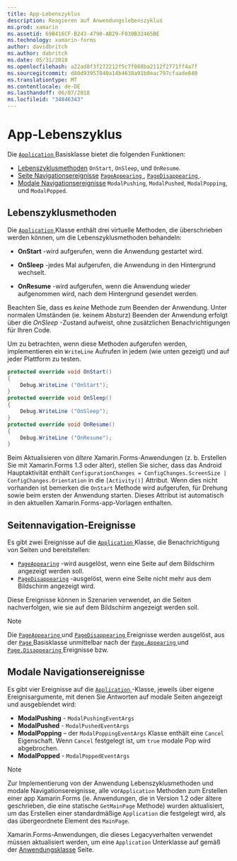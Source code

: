 ```yaml
---
title: App-Lebenszyklus
description: Reagieren auf Anwendungslebenszyklus
ms.prod: xamarin
ms.assetid: 69B416CF-B243-4790-AB29-F030B32465BE
ms.technology: xamarin-forms
author: davidbritch
ms.author: dabritch
ms.date: 05/31/2018
ms.openlocfilehash: a22ad8f3f272212f5c7f088ba2112f2771ff4a7f
ms.sourcegitcommit: d80d93957040a14b4638a91b0eac797cfaade840
ms.translationtype: MT
ms.contentlocale: de-DE
ms.lasthandoff: 06/07/2018
ms.locfileid: "34846343"
---
```

# <a name="app-lifecycle"></a>App-Lebenszyklus

Die [ `Application` ](xref:Xamarin.Forms.Application) Basisklasse bietet die folgenden Funktionen:

* [Lebenszyklusmethoden](#Lifecycle_Methods) `OnStart`, `OnSleep`, und `OnResume`.
* [Seite Navigationsereignisse](#page) [ `PageAppearing` ](xref:Xamarin.Forms.Application.PageAppearing), [ `PageDisappearing` ](xref:Xamarin.Forms.Application.PageDisappearing).
* [Modale Navigationsereignisse](#modal) `ModalPushing`, `ModalPushed`, `ModalPopping`, und `ModalPopped`.

<a name="Lifecycle_Methods" />

## <a name="lifecycle-methods"></a>Lebenszyklusmethoden

Die [ `Application` ](xref:Xamarin.Forms.Application) Klasse enthält drei virtuelle Methoden, die überschrieben werden können, um die Lebenszyklusmethoden behandeln:

* **OnStart** -wird aufgerufen, wenn die Anwendung gestartet wird.

* **OnSleep** -jedes Mal aufgerufen, die Anwendung in den Hintergrund wechselt.

* **OnResume** -wird aufgerufen, wenn die Anwendung wieder aufgenommen wird, nach dem Hintergrund gesendet werden.

Beachten Sie, dass es *keine* Methode zum Beenden der Anwendung.
Unter normalen Umständen (ie. keinem Absturz) Beenden der Anwendung erfolgt über die *OnSleep* -Zustand aufweist, ohne zusätzlichen Benachrichtigungen für Ihren Code.

Um zu betrachten, wenn diese Methoden aufgerufen werden, implementieren ein `WriteLine` Aufrufen in jedem (wie unten gezeigt) und auf jeder Plattform zu testen.

```csharp
protected override void OnStart()
{
    Debug.WriteLine ("OnStart");
}
protected override void OnSleep()
{
    Debug.WriteLine ("OnSleep");
}
protected override void OnResume()
{
    Debug.WriteLine ("OnResume");
}
```

Beim Aktualisieren von *ältere* Xamarin.Forms-Anwendungen (z. b. Erstellen Sie mit Xamarin.Forms 1.3 oder älter), stellen Sie sicher, dass das Android Hauptaktivität enthält `ConfigurationChanges = ConfigChanges.ScreenSize | ConfigChanges.Orientation` in die `[Activity()]` Attribut. Wenn dies nicht vorhanden ist bemerken die `OnStart` Methode wird aufgerufen, für Drehung sowie beim ersten der Anwendung starten. Dieses Attribut ist automatisch in den aktuellen Xamarin.Forms-app-Vorlagen enthalten.

<a name="page" />

## <a name="page-navigation-events"></a>Seitennavigation-Ereignisse

Es gibt zwei Ereignisse auf die [ `Application` ](xref:Xamarin.Forms.Application) Klasse, die Benachrichtigung von Seiten und bereitstellen:

- [`PageAppearing`](xref:Xamarin.Forms.Application.PageAppearing) -wird ausgelöst, wenn eine Seite auf dem Bildschirm angezeigt werden soll.
- [`PageDisappearing`](xref:Xamarin.Forms.Application.PageDisappearing) -ausgelöst, wenn eine Seite nicht mehr aus dem Bildschirm angezeigt wird.

Diese Ereignisse können in Szenarien verwendet, an die Seiten nachverfolgen, wie sie auf dem Bildschirm angezeigt werden soll.

> [!NOTE]
> Die [ `PageAppearing` ](xref:Xamarin.Forms.Application.PageAppearing) und [ `PageDisappearing` ](xref:Xamarin.Forms.Application.PageDisappearing) Ereignisse werden ausgelöst, aus der [ `Page` ](xref:Xamarin.Forms.Page) Basisklasse unmittelbar nach der [ `Page.Appearing` ](xref:Xamarin.Forms.Page.Appearing) und [ `Page.Disappearing` ](xref:Xamarin.Forms.Page.Disappearing) Ereignisse bzw.

<a name="modal" />

## <a name="modal-navigation-events"></a>Modale Navigationsereignisse

Es gibt vier Ereignisse auf die [ `Application` ](xref:Xamarin.Forms.Application) -Klasse, jeweils über eigene Ereignisargumente, mit denen Sie Antworten auf modale Seiten angezeigt und ausgeblendet wird:

* **ModalPushing** - `ModalPushingEventArgs`
* **ModalPushed** - `ModalPushedEventArgs`
* **ModalPopping** – der `ModalPoppingEventArgs` Klasse enthält eine `Cancel` Eigenschaft. Wenn `Cancel` festgelegt ist, um `true` modale Pop wird abgebrochen.
* **ModalPopped** - `ModalPoppedEventArgs`

> [!NOTE]
> Zur Implementierung von der Anwendung Lebenszyklusmethoden und modale Navigationsereignisse, alle vor`Application` Methoden zum Erstellen einer app Xamarin.Forms (ie. Anwendungen, die in Version 1.2 oder ältere geschrieben, die eine statische `GetMainPage` Methode) wurden aktualisiert, um das Erstellen einer standardmäßige `Application` die festgelegt wird, als das übergeordnete Element des `MainPage`.
>
> Xamarin.Forms-Anwendungen, die dieses Legacyverhalten verwendet müssen aktualisiert werden, um eine `Application` Unterklasse auf gemäß der [Anwendungsklasse](~/xamarin-forms/app-fundamentals/application-class.md) Seite.
